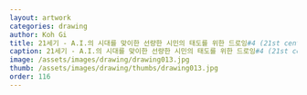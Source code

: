 ```yaml
---
layout: artwork
categories: drawing
author: Koh Gi
title: 21세기 - A.I.의 시대를 맞이한 선량한 시민의 태도를 위한 드로잉#4 (21st century - the attitude of good citizen in the face of the age of A.I.#4)
caption: 21세기 - A.I.의 시대를 맞이한 선량한 시민의 태도를 위한 드로잉#4 (21st century - the attitude of good citizen in the face of the age of A.I.#4)_pencil on paper_40×30㎝_2016
image: /assets/images/drawing/drawing013.jpg
thumb: /assets/images/drawing/thumbs/drawing013.jpg
order: 116
---
```


